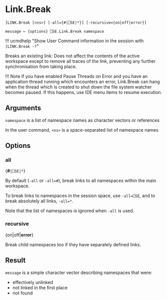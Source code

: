 # Link.Break

    ]LINK.Break [<ns>] [-all={#|⎕SE|*}] [-recursive={on|off|error}]
    
    message ← {options} ⎕SE.Link.Break namespace

!!! ucmdhelp "Show User Command information in the session with `]LINK.Break -?`"

Breaks an existing link: Does not affect the contents of the active workspace except to remove all traces of the link, preventing any further synchronisation from taking place.

!!! Note
	If you have enabled Pause Threads on Error and you have an application thread running which encounters an error, Link.Break can hang when the thread which is created to shut down the file system watcher becomes paused. If this happens, use IDE menu items to resume execution.

## Arguments
`namespace` is a list of namespace names as character vectors or references

In the user command, `<ns>` is a space-separated list of namespace names

## Options

### all
{**#**`|⎕SE|*`}

By default (`-all` or `-all=#`), break links to all namespaces within the main workspace. 

To break links to namespaces in the session space, use `-all=⎕SE`, and to break absolutely all links, `-all=*`.

Note that the list of namespaces is ignored when `-all` is used.

### recursive
{on|off|**error**}

Break child namespaces too if they have separately defined links.


## Result
`message` is a simple character vector describing namespaces that were:
- effectively unlinked
- not linked in the first place
- not found